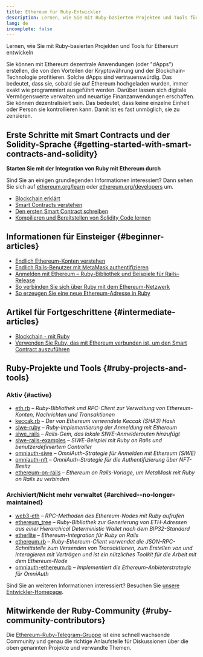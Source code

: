 ```yaml
---
title: Ethereum für Ruby-Entwickler
description: Lernen, wie Sie mit Ruby-basierten Projekten und Tools für Ethereum entwickeln
lang: de
incomplete: false
---
```


<FeaturedText>Lernen, wie Sie mit Ruby-basierten Projekten und Tools für Ethereum entwickeln</FeaturedText>

Sie können mit Ethereum dezentrale Anwendungen (oder "dApps") erstellen, die von den Vorteilen der Kryptowährung und der Blockchain-Technologie profitieren. Solche dApps sind vertrauenswürdig. Das bedeutet, dass sie, sobald sie auf Ethereum hochgeladen wurden, immer exakt wie programmiert ausgeführt werden. Darüber lassen sich digitale Vermögenswerte verwalten und neuartige Finanzanwendungen erschaffen. Sie können dezentralisiert sein. Das bedeutet, dass keine einzelne Einheit oder Person sie kontrollieren kann. Damit ist es fast unmöglich, sie zu zensieren.

## Erste Schritte mit Smart Contracts und der Solidity-Sprache {#getting-started-with-smart-contracts-and-solidity}

**Starten Sie mit der Integration von Ruby mit Ethereum durch**

Sind Sie an einigen grundlegenden Informationen interessiert? Dann sehen Sie sich auf [ethereum.org/learn](/learn/) oder [ethereum.org/developers](/developers/) um.

- [Blockchain erklärt](https://kauri.io/article/d55684513211466da7f8cc03987607d5/blockchain-explained)
- [Smart Contracts verstehen](https://kauri.io/article/e4f66c6079e74a4a9b532148d3158188/ethereum-101-part-5-the-smart-contract)
- [Den ersten Smart Contract schreiben](https://kauri.io/article/124b7db1d0cf4f47b414f8b13c9d66e2/remix-ide-your-first-smart-contract)
- [Kompilieren und Bereitstellen von Solidity Code lernen](https://kauri.io/article/973c5f54c4434bb1b0160cff8c695369/understanding-smart-contract-compilation-and-deployment)

## Informationen für Einsteiger {#beginner-articles}

- [Endlich Ethereum-Konten verstehen](https://dev.to/q9/finally-understanding-ethereum-accounts-1kpe)
- [Endlich Rails-Benutzer mit MetaMask authentifizieren](https://dev.to/q9/finally-authenticating-rails-users-with-metamask-3fj)
- [Anmelden mit Ethereum – Ruby-Bibliothek und Beispiele für Rails-Release](https://blog.spruceid.com/sign-in-with-ethereum-ruby-library-release-and-rails-examples/)
- [So verbinden Sie sich über Ruby mit dem Ethereum-Netzwerk](https://www.quicknode.com/guides/web3-sdks/how-to-connect-to-the-ethereum-network-using-ruby)
- [So erzeugen Sie eine neue Ethereum-Adresse in Ruby](https://www.quicknode.com/guides/web3-sdks/how-to-generate-a-new-ethereum-address-in-ruby)

## Artikel für Fortgeschrittene {#intermediate-articles}

- [Blockchain - mit Ruby](https://www.nopio.com/blog/blockchain-app-ruby/)
- [Verwenden Sie Ruby, das mit Ethereum verbunden ist, um den Smart Contract auszuführen](https://titanwolf.org/Network/Articles/Article?AID=87285822-9b25-49d5-ba2a-7ad95fff7ef9)

## Ruby-Projekte und Tools {#ruby-projects-and-tools}

### Aktiv {#active}

- [eth.rb](https://github.com/q9f/eth.rb) – _Ruby-Bibliothek und RPC-Client zur Verwaltung von Ethereum-Konten, Nachrichten und Transaktionen_
- [keccak.rb](https://github.com/q9f/keccak.rb) – _Der von Ethereum verwendete Keccak (SHA3) Hash_
- [siwe-ruby](https://github.com/signinwithethereum/siwe-ruby) – _Ruby-Implementierung der Anmeldung mit Ethereum_
- [siwe_rails](https://github.com/signinwithethereum/siwe_rails) – _Rails-Gem, das lokale SIWE-Anmelderouten hinzufügt_
- [siwe-rails-examples](https://github.com/signinwithethereum/siwe-rails-examples) – _SIWE-Beispiel mit Ruby on Rails und benutzerdefiniertem Controller_
- [omniauth-siwe](https://github.com/signinwithethereum/omniauth-siwe) – _OmniAuth-Strategie für Anmelden mit Ethereum (SIWE)_
- [omniauth-nft](https://github.com/valthon/omniauth-nft) – _OmniAuth-Strategie für die Authentifizierung über NFT-Besitz_
- [ethereum-on-rails](https://github.com/q9f/ethereum-on-rails) – _Ethereum on Rails-Vorlage, um MetaMask mit Ruby on Rails zu verbinden_

### Archiviert/Nicht mehr verwaltet {#archived--no-longer-maintained}

- [web3-eth](https://github.com/spikewilliams/vtada-ethereum) – _RPC-Methoden des Ethereum-Nodes mit Ruby aufrufen_
- [ethereum_tree](https://github.com/longhoangwkm/ethereum_tree) – _Ruby-Bibliothek zur Generierung von ETH-Adressen aus einer Hierarchical Deterministic Wallet nach dem BIP32-Standard_
- [etherlite](https://github.com/budacom/etherlite) – _Ethereum-Integration für Ruby on Rails_
- [ethereum.rb](https://github.com/EthWorks/ethereum.rb) – _Ruby-Ethereum-Client verwendet die JSON-RPC-Schnittstelle zum Versenden von Transaktionen, zum Erstellen von und Interagieren mit Verträgen und ist ein nützliches Toolkit für die Arbeit mit dem Ethereum-Node_
- [omniauth-ethereum.rb](https://github.com/q9f/omniauth-ethereum.rb) – _Implementiert die Ethereum-Anbieterstrategie für OmniAuth_

Sind Sie an weiteren Informationen interessiert? Besuchen Sie [unsere Entwickler-Homepage](/developers/).

## Mitwirkende der Ruby-Community {#ruby-community-contributors}

Die [Ethereum-Ruby-Telegram-Gruppe](https://t.me/ruby_eth) ist eine schnell wachsende Community und genau die richtige Anlaufstelle für Diskussionen über die oben genannten Projekte und verwandte Themen.
